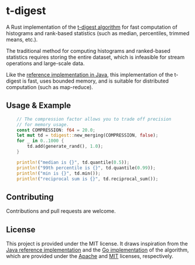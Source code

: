 t-digest
============

A Rust implementation of the [t-digest algorithm](https://arxiv.org/abs/1902.04023) for fast computation of histograms and rank-based statistics (such as median, percentiles, trimmed means, etc.).


The traditional method for computing histograms and ranked-based statistics requires storing the entire dataset, which is infeasible for stream operations and large-scale data.

Like the [reference implementation in Java](https://github.com/tdunning/t-digest), this implementation of the t-digest is fast, uses bounded memory, and is suitable for distributed computation (such as map-reduce).


Usage & Example
--------

```rust
    // The compression factor allows you to trade off precision
    // for memory usage.
    const COMPRESSION: f64 = 20.0;
    let mut td = tdigest::new_merging(COMPRESSION, false);
    for _ in 0..1000 {
        td.add(generate_rand(), 1.0);
    }

    println!("median is {}", td.quantile(0.5));
    println!("99th percentile is {}", td.quantile(0.99));
    println!("min is {}", td.min());
    println!("reciprocal sum is {}", td.reciprocal_sum());
```

Contributing
------------

Contributions and pull requests are welcome.


License
--------

This project is provided under the MIT license. It draws inspiration from the [Java reference implementation](https://github.com/tdunning/t-digest) and the [Go implementation](https://github.com/stripe/veneur#approximate-histograms) of the algorithm, which are provided under the [Apache](https://github.com/tdunning/t-digest/blob/main/LICENSE) and [MIT](https://github.com/stripe/veneur/blob/master/LICENSE) licenses, respectively.
